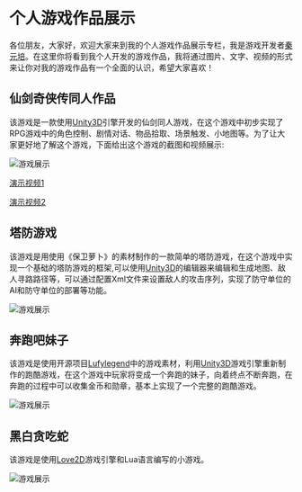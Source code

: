 # 个人游戏作品展示
各位朋友，大家好，欢迎大家来到我的个人游戏作品展示专栏，我是游戏开发者[秦元培](qinyuanpei.github.io)。在这里你将看到我个人开发的游戏作品，我将通过图片、文字、视频的形式来让你对我的游戏作品有一个全面的认识，希望大家喜欢！

## 仙剑奇侠传同人作品
该游戏是一款使用[Unity3D](http://unity3d.com/)引擎开发的仙剑同人游戏，在这个游戏中初步实现了RPG游戏中的角色控制、剧情对话、物品拾取、场景触发、小地图等。为了让大家更好地了解这个游戏，下面给出这个游戏的截图和视频展示:

![游戏展示](http://7wy477.com1.z0.glb.clouddn.com/qinyuanpei_imgs_仙剑同人游戏展示.jpg)

[演示视频1](http://v.qq.com/page/a/u/z/a0148pmn2uz.html)

[演示视频2](http://v.qq.com/page/h/l/p/h0148q647lp.html)

## 塔防游戏
该游戏是用使用《保卫萝卜》的素材制作的一款简单的塔防游戏，在这个游戏中实现一个基础的塔防游戏的框架,可以使用[Unity3D](http://unity3d.com/)的编辑器来编辑和生成地图、敌人寻路路径等，可以通过配置Xml文件来设置敌人的攻击序列，实现了防守单位的AI和防守单位的部署等功能。

![游戏展示](http://7wy477.com1.z0.glb.clouddn.com/qinyuanpei_imgs_塔防游戏展示.jpg)

## 奔跑吧妹子
该游戏是使用开源项目[Lufylegend](https://github.com/lufylegend/lufylegend.js)中的游戏素材，利用[Unity3D](http://unity3d.com/)游戏引擎重新制作的跑酷游戏，在这个游戏中玩家将变成一个奔跑的妹子，向着终点不断奔跑，在奔跑的过程中可以收集金币和勋章，基本上实现了一个完整的跑酷游戏。

![游戏展示](http://7wy477.com1.z0.glb.clouddn.com/qinyuanpei_imgs_跑酷游戏展示.jpg)

## 黑白贪吃蛇
该游戏是使用[Love2D](http://love2d.org/)游戏引擎和Lua语言编写的小游戏。

![游戏展示](http://7wy477.com1.z0.glb.clouddn.com/qinyuanpei_imgs_贪吃蛇1.png)




